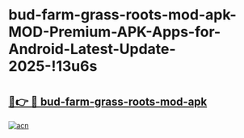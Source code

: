 # bud-farm-grass-roots-mod-apk-MOD-Premium-APK-Apps-for-Android-Latest-Update-2025-!13u6s

# <h2><a href="https://u4jymv.esa.edu.pl?title=bud-farm-grass-roots-mod-apk&ref=13u6s">🔗👉 🔴 bud-farm-grass-roots-mod-apk</a></h2>

[![acn](https://github.com/user-attachments/assets/0f9c940e-d8b0-45ae-aac7-cd30a18b3e1c)](https://u4jymv.esa.edu.pl?title=bud-farm-grass-roots-mod-apk&ref=13u6s)

